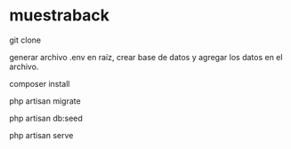 # muestraback

git clone

generar archivo .env en raíz, crear base de datos y agregar los datos en el archivo.

composer install

php artisan migrate

php artisan db:seed

php artisan serve
